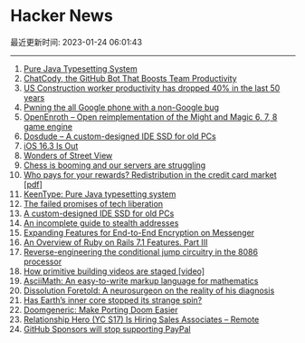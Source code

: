 # Hacker News

最近更新时间: 2023-01-24 06:01:43

--- 
1. [Pure Java Typesetting System](https://github.com/DaveJarvis/KeenType) 
2. [ChatCody, the GitHub Bot That Boosts Team Productivity](https://github.com/marketplace/chatcody) 
3. [US Construction worker productivity has dropped 40% in the last 50 years](https://bfi.uchicago.edu/insight/finding/the-strange-and-awful-path-of-productivity-in-the-us-construction-sector/) 
4. [Pwning the all Google phone with a non-Google bug](https://github.blog/2023-01-23-pwning-the-all-google-phone-with-a-non-google-bug/) 
5. [OpenEnroth – Open reimplementation of the Might and Magic 6, 7, 8 game engine](https://github.com/OpenEnroth/OpenEnroth) 
6. [Dosdude – A custom-designed IDE SSD for old PCs](https://github.com/dosdude1/2.5-inch-ide-ssd) 
7. [iOS 16.3 Is Out](https://developer.apple.com/news/releases/) 
8. [Wonders of Street View](https://neal.fun/wonders-of-street-view/) 
9. [Chess is booming and our servers are struggling](https://www.chess.com/blog/CHESScom/chess-is-booming-and-our-servers-are-struggling) 
10. [Who pays for your rewards? Redistribution in the credit card market [pdf]](https://www.federalreserve.gov/econres/feds/files/2023007pap.pdf) 
11. [KeenType: Pure Java typesetting system](https://github.com/DaveJarvis/KeenType) 
12. [The failed promises of tech liberation](https://flux.community/matthew-sheffield/2023/01/richard-barbrook-californian-ideology-libertarianism-neoliberalism/) 
13. [A custom-designed IDE SSD for old PCs](https://github.com/dosdude1/2.5-inch-ide-ssd) 
14. [An incomplete guide to stealth addresses](https://vitalik.ca/general/2023/01/20/stealth.html) 
15. [Expanding Features for End-to-End Encryption on Messenger](https://about.fb.com/news/2023/01/expanding-features-for-end-to-end-encryption-on-messenger/) 
16. [An Overview of Ruby on Rails 7.1 Features. Part III](https://manny.codes/this-week-in-rails-wrapped-an-overview-of-rails-7-1-features-part-iii/) 
17. [Reverse-engineering the conditional jump circuitry in the 8086 processor](https://www.righto.com/2023/01/reverse-engineering-conditional-jump.html) 
18. [How primitive building videos are staged [video]](https://www.youtube.com/watch?v=Hvk63LADbFc) 
19. [AsciiMath: An easy-to-write markup language for mathematics](http://asciimath.org) 
20. [Dissolution Foretold: A neurosurgeon on the reality of his diagnosis](https://lithub.com/dissolution-foretold-neurosurgeon-henry-marsh-on-the-reality-of-his-own-diagnosis/) 
21. [Has Earth’s inner core stopped its strange spin?](https://www.nature.com/articles/d41586-023-00167-1) 
22. [Doomgeneric: Make Porting Doom Easier](https://github.com/ozkl/doomgeneric) 
23. [Relationship Hero (YC S17) Is Hiring Sales Associates – Remote](https://relationshiphero.com/careers?role=salesAssociate) 
24. [GitHub Sponsors will stop supporting PayPal](https://github.blog/changelog/2023-01-23-github-sponsors-will-stop-supporting-paypal/) 
